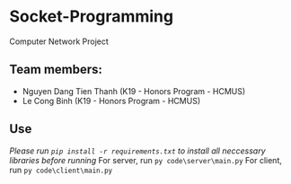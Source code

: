 # Socket-Programming
Computer Network Project

## Team members:
* Nguyen Dang Tien Thanh (K19 - Honors Program - HCMUS)
* Le Cong Binh (K19 - Honors Program - HCMUS)

## Use
*Please run ```pip install -r requirements.txt``` to install all neccessary libraries before running*
For server, run ``` py code\server\main.py ```
For client, run ``` py code\client\main.py ```
